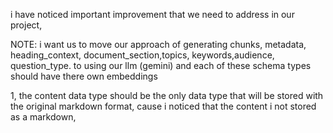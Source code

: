 i have noticed important improvement that we need to address in our project,

NOTE: i want us to move our approach of generating chunks, metadata, heading_context, document_section,topics, keywords,audience, question_type. to using our llm (gemini) and each of these schema types should have there own embeddings

1, the content data type should be the only data type that will be stored with the original markdown format, cause i noticed that the content i not stored as a markdown,
